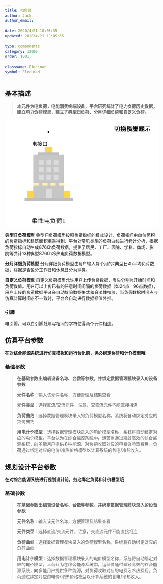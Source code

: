 ```yaml
---
title: 电负荷
author: Jack 
author_email:

date: 2020/4/21 18:05:35
updated: 2020/4/21 18:05:35

type: components
category: 12000
order: 1001

classname: ElecLoad
symbol: ElecLoad
---
```

## 基本描述

> **本元件为电负荷，电能消费终端设备，平台研究统计了电力负荷历史数据，建立电力负荷模型，建立了典型日负荷、分月详细负荷和自定义负荷。**

![负荷](./ElecLoad.svg )

**典型日负荷模型**
典型日负荷模型按照负荷指标的模式设计，负荷指标由单位面积的负荷指标和建筑面积相乘得到，平台对常见类型的负荷曲线进行统计分析，根据负荷指标自动生成8760h负荷数据，提供了居民、工厂、医院、学校、商场、影院等共计13种典型8760h冷热电负荷数据模型。

**分月详细负荷模型**
分月详细负荷模型由用户输入每个月的2典型日4h平均负荷数据，根据是否区分工作日和休息日分为两类。

**自定义负荷模型**
自定义负荷模型允许用户上传负荷数据，表头分别为开始时间和负荷数值。用户可以上传已有的任意时间间隔的负荷数据（如24点、96点数据），用户上传的负荷数据平台会自动校验数据格式和合法性校验，当负荷数据时间点与仿真计算时间点不一致时，平台会自动进行数据插值外推。

### 引脚

电引脚，可以在引脚处填写相同的字符使得两个元件相连。

## 仿真平台参数

**在对综合能源系统进行仿真模拟和运行优化前，务必绑定负荷和计价模型哦**

### 基础参数

>**在基础参数出编辑设备名称、台数等参数，并绑定数据管理模块录入的设备参数**
> 
> **元件名称**：输入该元件名称，方便管理及结果查看
> 
> **元件类型**：选择直流/交流元件，注意，交直流元件不能直接相连
> 
> **负荷曲线**：选择数据管理模块录入的负荷模型名称，系统将自动绑定对应的负荷曲线
>
> **用电计价模型**：选择数据管理模块录入的电价模型名称，系统将自动绑定对应的电价模型。平台认为在综合能源系统中，运营商通过建设高效的综合能源系统，向多能用户提供多种能源，对负荷收取对应的电费及冷热费用。负荷通过绑定对应的电价/冷热价格模型以计算系统的售电/冷热收入。

## 规划设计平台参数

**在对综合能源系统进行规划设计前，务必绑定负荷和计价模型哦**

### 基础参数

>**在基础参数出编辑设备名称、台数等参数，并绑定数据管理模块录入的设备参数**
> 
> **元件名称**：输入该元件名称，方便管理及结果查看
> 
> **元件类型**：选择直流/交流元件，注意，交直流元件不能直接相连
> 
> **负荷曲线**：选择数据管理模块录入的负荷模型名称，系统将自动绑定对应的负荷曲线
>
> **用电计价模型**：选择数据管理模块录入的电价模型名称，系统将自动绑定对应的电价模型。平台认为在综合能源系统中，运营商通过建设高效的综合能源系统，向多能用户提供多种能源，对负荷收取对应的电费及冷热费用。负荷通过绑定对应的电价/冷热价格模型以计算系统的售电/冷热收入。